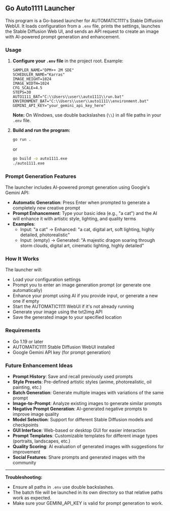 ## Go Auto1111 Launcher

This program is a Go-based launcher for AUTOMATIC1111's Stable Diffusion WebUI. It loads configuration from a `.env` file, prints the settings, launches the Stable Diffusion Web UI, and sends an API request to create an image with AI-powered prompt generation and enhancement.

### Usage

1. **Configure your `.env` file** in the project root. Example:

    ```env
    SAMPLER_NAME="DPM++ 2M SDE"
    SCHEDULER_NAME="Karras"
    IMAGE_HEIGHT=1024
    IMAGE_WIDTH=1024
    CFG_SCALE=4.5
    STEPS=30
    AUTO1111_BAT="C:\\Users\\user\\auto1111\\run.bat"
    ENVIRONMENT_BAT="C:\\Users\\user\\auto1111\\environment.bat"
    GEMINI_API_KEY="your_gemini_api_key_here"
    ```
    **Note:** On Windows, use double backslashes (`\\`) in all file paths in your `.env` file.

2. **Build and run the program:**
    ```sh
    go run .
    ```
    or
    ```sh
    go build -o auto1111.exe
    ./auto1111.exe
    ```

### Prompt Generation Features

The launcher includes AI-powered prompt generation using Google's Gemini API:

- **Automatic Generation**: Press Enter when prompted to generate a completely new creative prompt
- **Prompt Enhancement**: Type your basic idea (e.g., "a cat") and the AI will enhance it with artistic style, lighting, and quality terms
- **Examples**:
  - Input: "a cat" -> Enhanced: "a cat, digital art, soft lighting, highly detailed, photorealistic"
  - Input: (empty) -> Generated: "A majestic dragon soaring through storm clouds, digital art, cinematic lighting, highly detailed"

### How It Works

The launcher will:
- Load your configuration settings
- Prompt you to enter an image generation prompt (or generate one automatically)
- Enhance your prompt using AI if you provide input, or generate a new one if empty
- Start the AUTOMATIC1111 WebUI if it's not already running
- Generate your image using the txt2img API
- Save the generated image to your specified location

### Requirements

- Go 1.19 or later
- AUTOMATIC1111 Stable Diffusion WebUI installed
- Google Gemini API key (for prompt generation)

### Future Enhancement Ideas

- **Prompt History**: Save and recall previously used prompts
- **Style Presets**: Pre-defined artistic styles (anime, photorealistic, oil painting, etc.)
- **Batch Generation**: Generate multiple images with variations of the same prompt
- **Image-to-Prompt**: Analyze existing images to generate similar prompts
- **Negative Prompt Generation**: AI-generated negative prompts to improve image quality
- **Model Selection**: Support for different Stable Diffusion models and checkpoints
- **GUI Interface**: Web-based or desktop GUI for easier interaction
- **Prompt Templates**: Customizable templates for different image types (portraits, landscapes, etc.)
- **Quality Scoring**: AI evaluation of generated images with suggestions for improvement
- **Social Features**: Share prompts and generated images with the community

---
**Troubleshooting:**
- Ensure all paths in `.env` use double backslashes.
- The batch file will be launched in its own directory so that relative paths work as expected.
- Make sure your GEMINI_API_KEY is valid for prompt generation to work.